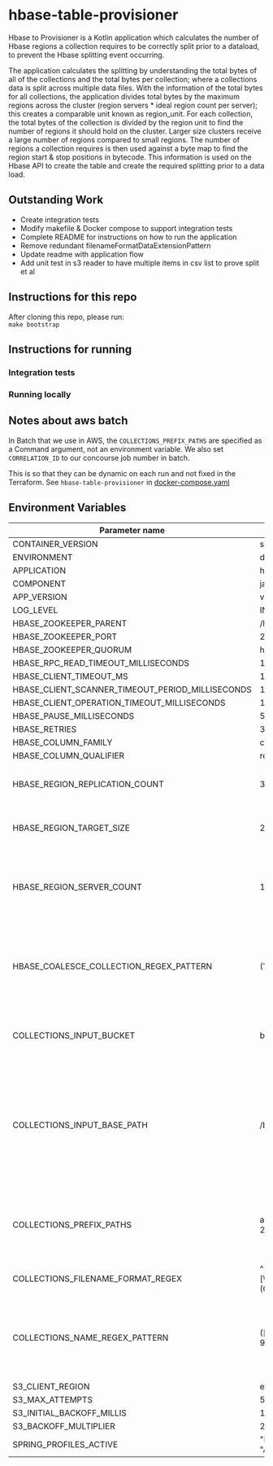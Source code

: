 # hbase-table-provisioner

Hbase to Provisioner is a Kotlin application which calculates the number of Hbase regions a collection requires to be correctly split prior to a dataload, to prevent the Hbase splitting event occurring.

The application calculates the splitting by understanding the total bytes of all of the collections and the total bytes per collection; where a collections data is split across multiple data files.
With the information of the total bytes for all collections, the application divides total bytes by the maximum regions across the cluster (region servers * ideal region count per server); this creates a comparable unit known as region_unit.
For each collection, the total bytes of the collection is divided by the region unit to find the number of regions it should hold on the cluster. Larger size clusters receive a large number of regions compared to small regions.
The number of regions a collection requires is then used against a byte map to find the region start & stop positions in bytecode. This information is used on the Hbase API to create the table and create the required splitting prior to a data load.

## Outstanding Work
- Create integration tests
- Modify makefile & Docker compose to support integration tests
- Complete README for instructions on how to run the application
- Remove redundant filenameFormatDataExtensionPattern
- Update readme with application flow
- Add unit test in s3 reader to have multiple items in csv list to prove split et al

## Instructions for this repo

After cloning this repo, please run:  
`make bootstrap`

## Instructions for running

### Integration tests

### Running locally

## Notes about aws batch

In Batch that we use in AWS, the `COLLECTIONS_PREFIX_PATHS` are specified as a Command argument, not an environment variable.
We also set `CORRELATION_ID` to our concourse job number in batch.

This is so that they can be dynamic on each run and not fixed in the Terraform.
See `hbase-table-provisioner` in [docker-compose.yaml](docker-compose.yaml)

## Environment Variables

| Parameter name                                   | Sample Value               | Further info |
|--------------------------------------------------|----------------------------|------------- |
| CONTAINER_VERSION                                | sha:12345                  | - |
| ENVIRONMENT                                      | development                | - |
| APPLICATION                                      | h-t-p                      | - |
| COMPONENT                                        | jar-file                   | - |
| APP_VERSION                                      | v0.1.2                     | - |
| LOG_LEVEL                                        | INFO                       | - |
| HBASE_ZOOKEEPER_PARENT                           | /hbase                     | - |
| HBASE_ZOOKEEPER_PORT                             | 2181                       | - |
| HBASE_ZOOKEEPER_QUORUM                           | hbase                      | - |
| HBASE_RPC_READ_TIMEOUT_MILLISECONDS              | 1200                       | - |
| HBASE_CLIENT_TIMEOUT_MS                          | 1200                       | - |
| HBASE_CLIENT_SCANNER_TIMEOUT_PERIOD_MILLISECONDS | 12000                      | - |
| HBASE_CLIENT_OPERATION_TIMEOUT_MILLISECONDS      | 1000                       | - |
| HBASE_PAUSE_MILLISECONDS                         | 50                         | - |
| HBASE_RETRIES                                    | 3                          | - |
| HBASE_COLUMN_FAMILY                              | cf                         | - |
| HBASE_COLUMN_QUALIFIER                           | record                     | - |
| HBASE_REGION_REPLICATION_COUNT                   | 3                          | Replication count per region created in Hbase |
| HBASE_REGION_TARGET_SIZE                         | 200                        | Number of regions per region server to aim for. |
| HBASE_REGION_SERVER_COUNT                        | 150                        | Number of region servers the cluster is using - this value should be input by Terraform |
| HBASE_COALESCE_COLLECTION_REGEX_PATTERN          | (?<database>[\w-]+)\.(?<collection>[\w-]+) | Regex pattern used to split collection-table name of S3 files into two groups for variable setting. |
| COLLECTIONS_INPUT_BUCKET                         | bucket-id                     | Ingest bucket name - this value should be input by Terraform. |
| COLLECTIONS_INPUT_BASE_PATH                      | /business/mongo               | Base path prefix where UC database export files are held. Note: This is not to include the adb, cdb etc prefixes. They should be handed in as collection paths. |
| COLLECTIONS_PREFIX_PATHS                         | adb/2020-06-23,cdb/2020-06-23 | Prefix for exported UC database files. This is the same prefix values used by HDI. |
| COLLECTIONS_FILENAME_FORMAT_REGEX                | ^[\w]+\-[\w]+\/[\w]+\/[\w]+\/\d{4}\-(0?[1-9]|1[012])\-(0?[1-9]|[12][0-9]|3[01])\/[\w-]+\.[\w-]+\.[0-9]+\.json.gz.enc  | Regex pattern that matches the filenames of the data files within the aforementioned S3 location. |
| COLLECTIONS_NAME_REGEX_PATTERN                   | ([-\w]+\.[-.\w]+)\.[0-9]+\.json\.gz\.enc  | Regex pattern that matches the filenames of the data files within the aforementioned S3 location with groups. |
| S3_CLIENT_REGION                                 | eu-west-2                   | - |
| S3_MAX_ATTEMPTS                                  | 5                           | - |
| S3_INITIAL_BACKOFF_MILLIS                        | 1000                        | - |
| S3_BACKOFF_MULTIPLIER                            | 2                           | - |
| SPRING_PROFILES_ACTIVE                           | "LOCAL_S3" or "AWS_S3"      | - |

